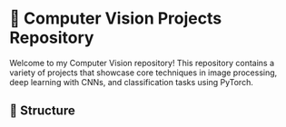 # 🧠 Computer Vision Projects Repository

Welcome to my Computer Vision repository! This repository contains a variety of projects that showcase core techniques in image processing, deep learning with CNNs, and classification tasks using PyTorch.

## 📁 Structure

